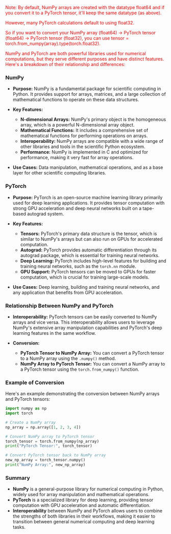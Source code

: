 

<span style="color:red"> Note: By default, NumPy arrays are created with the datatype float64 and if you convert it to a PyTorch tensor, it'll keep the same datatype (as above).</span>

<span style="color:red"> However, many PyTorch calculations default to using float32. </span>

<span style="color:red"> So if you want to convert your NumPy array (float64) -> PyTorch tensor (float64) -> PyTorch tensor (float32), you can use tensor = torch.from_numpy(array).type(torch.float32). </span>

 <span style="color:red"> NumPy and PyTorch are both powerful libraries used for numerical computations, but they serve different purposes and have distinct features. Here's a breakdown of their relationship and differences: </span>

### NumPy

- **Purpose:** NumPy is a fundamental package for scientific computing in Python. It provides support for arrays, matrices, and a large collection of mathematical functions to operate on these data structures.

- **Key Features:**
  - **N-dimensional Arrays:** NumPy's primary object is the homogeneous array, which is a powerful N-dimensional array object.
  - **Mathematical Functions:** It includes a comprehensive set of mathematical functions for performing operations on arrays.
  - **Interoperability:** NumPy arrays are compatible with a wide range of other libraries and tools in the scientific Python ecosystem.
  - **Performance:** NumPy is implemented in C and optimized for performance, making it very fast for array operations.

- **Use Cases:** Data manipulation, mathematical operations, and as a base layer for other scientific computing libraries.

### PyTorch

- **Purpose:** PyTorch is an open-source machine learning library primarily used for deep learning applications. It provides tensor computation with strong GPU acceleration and deep neural networks built on a tape-based autograd system.

- **Key Features:**
  - **Tensors:** PyTorch's primary data structure is the tensor, which is similar to NumPy's arrays but can also run on GPUs for accelerated computation.
  - **Autograd:** PyTorch provides automatic differentiation through its autograd package, which is essential for training neural networks.
  - **Deep Learning:** PyTorch includes high-level features for building and training neural networks, such as the `torch.nn` module.
  - **GPU Support:** PyTorch tensors can be moved to GPUs for faster computation, which is crucial for training large-scale models.

- **Use Cases:** Deep learning, building and training neural networks, and any application that benefits from GPU acceleration.

### Relationship Between NumPy and PyTorch

- **Interoperability:** PyTorch tensors can be easily converted to NumPy arrays and vice versa. This interoperability allows users to leverage NumPy's extensive array manipulation capabilities and PyTorch's deep learning features in the same workflow.

- **Conversion:**
  - **PyTorch Tensor to NumPy Array:** You can convert a PyTorch tensor to a NumPy array using the `.numpy()` method.
  - **NumPy Array to PyTorch Tensor:** You can convert a NumPy array to a PyTorch tensor using the `torch.from_numpy()` function.

### Example of Conversion

Here's an example demonstrating the conversion between NumPy arrays and PyTorch tensors:

```python
import numpy as np
import torch

# Create a NumPy array
np_array = np.array([1, 2, 3, 4])

# Convert NumPy array to PyTorch tensor
torch_tensor = torch.from_numpy(np_array)
print("PyTorch Tensor:", torch_tensor)

# Convert PyTorch tensor back to NumPy array
new_np_array = torch_tensor.numpy()
print("NumPy Array:", new_np_array)
```

### Summary

- **NumPy** is a general-purpose library for numerical computing in Python, widely used for array manipulation and mathematical operations.
- **PyTorch** is a specialized library for deep learning, providing tensor computation with GPU acceleration and automatic differentiation.
- **Interoperability** between NumPy and PyTorch allows users to combine the strengths of both libraries in their workflows, making it easier to transition between general numerical computing and deep learning tasks.